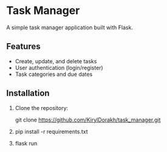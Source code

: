 # Task Manager

A simple task manager application built with Flask.

## Features
- Create, update, and delete tasks
- User authentication (login/register)
- Task categories and due dates

## Installation
1. Clone the repository:

   git clone https://github.com/KirylDorakh/task_manager.git

2. pip install -r requirements.txt
3. flask run